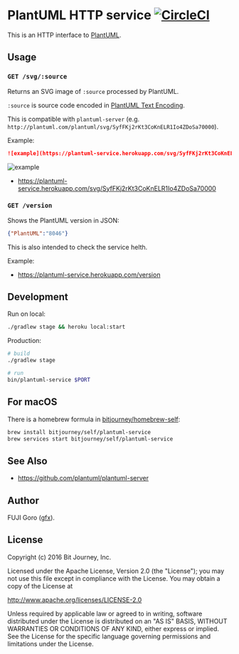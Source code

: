 
# PlantUML HTTP service [![CircleCI](https://circleci.com/gh/bitjourney/plantuml-service.svg?style=svg)](https://circleci.com/gh/bitjourney/plantuml-service)

This is an HTTP interface to [PlantUML](http://plantuml.com/).

## Usage

### `GET /svg/:source`

Returns an SVG image of `:source` processed by PlantUML.

`:source` is source code encoded in [PlantUML Text Encoding](http://plantuml.com/pte.html).

This is compatible with `plantuml-server` (e.g. `http://plantuml.com/plantuml/svg/SyfFKj2rKt3CoKnELR1Io4ZDoSa70000`).

Example:

```markdown
![example](https://plantuml-service.herokuapp.com/svg/SyfFKj2rKt3CoKnELR1Io4ZDoSa70000)
```

![example](https://plantuml-service.herokuapp.com/svg/SyfFKj2rKt3CoKnELR1Io4ZDoSa70000)

* https://plantuml-service.herokuapp.com/svg/SyfFKj2rKt3CoKnELR1Io4ZDoSa70000

### `GET /version`

Shows the PlantUML version in JSON:

```json
{"PlantUML":"8046"}
```

This is also intended to check the service helth.

Example:

* https://plantuml-service.herokuapp.com/version

## Development

Run on local:

```sh
./gradlew stage && heroku local:start
```

Production:

```sh
# build
./gradlew stage

# run
bin/plantuml-service $PORT
```

## For macOS

There is a homebrew formula in [bitjourney/homebrew-self](https://github.com/bitjourney/homebrew-self):

```sh
brew install bitjourney/self/plantuml-service
brew services start bitjourney/self/plantuml-service
```

## See Also

* https://github.com/plantuml/plantuml-server

## Author

FUJI Goro ([gfx](https://github.com/gfx)).

## License

Copyright (c) 2016 Bit Journey, Inc.

Licensed under the Apache License, Version 2.0 (the "License");
you may not use this file except in compliance with the License.
You may obtain a copy of the License at

http://www.apache.org/licenses/LICENSE-2.0

Unless required by applicable law or agreed to in writing, software
distributed under the License is distributed on an "AS IS" BASIS,
WITHOUT WARRANTIES OR CONDITIONS OF ANY KIND, either express or implied.
See the License for the specific language governing permissions and
limitations under the License.
